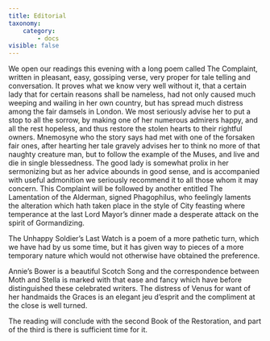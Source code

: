 ```yaml
---
title: Editorial
taxonomy:
    category:
        - docs
visible: false
---
```


We open our readings this evening with a long poem called The Complaint, written in pleasant, easy, gossiping verse, very proper for tale telling and conversation. It proves what we know very well without it, that a certain lady that for certain reasons shall be nameless, had not only caused much weeping and wailing in her own country, but has spread much distress among the fair damsels in London. We most seriously advise her to put a stop to all the sorrow, by making one of her numerous admirers happy, and all the rest hopeless, and thus restore the stolen hearts to their rightful owners. Mnemosyne who the story says had met with one of the forsaken fair ones, after hearting her tale gravely advises her to think no more of that naughty creature man, but to follow the example of the Muses, and live and die in single blessedness. The good lady is somewhat prolix in her sermonizing but as her advice abounds in good sense, and is accompanied with useful admonition we seriously recommend it to all those whom it may concern. This Complaint will be followed by another entitled The Lamentation of the Alderman, signed Phagophilus, who feelingly laments the alteration which hath taken place in the style of City feasting where temperance at the last Lord Mayor’s dinner made a desperate attack on the spirit of Gormandizing.

The Unhappy Soldier’s Last Watch is a poem of a more pathetic turn, which we have had by us some time, but it has given way to pieces of a more temporary nature which would not otherwise have obtained the preference.

Annie’s Bower is a beautiful Scotch Song and the correspondence between Moth and Stella is marked with that ease and fancy which have before distinguished these celebrated writers. The distress of Venus for want of her handmaids the Graces is an elegant jeu d’esprit and the compliment at the close is well turned.

The reading will conclude with the second Book of the Restoration, and part of the third is there is sufficient time for it.